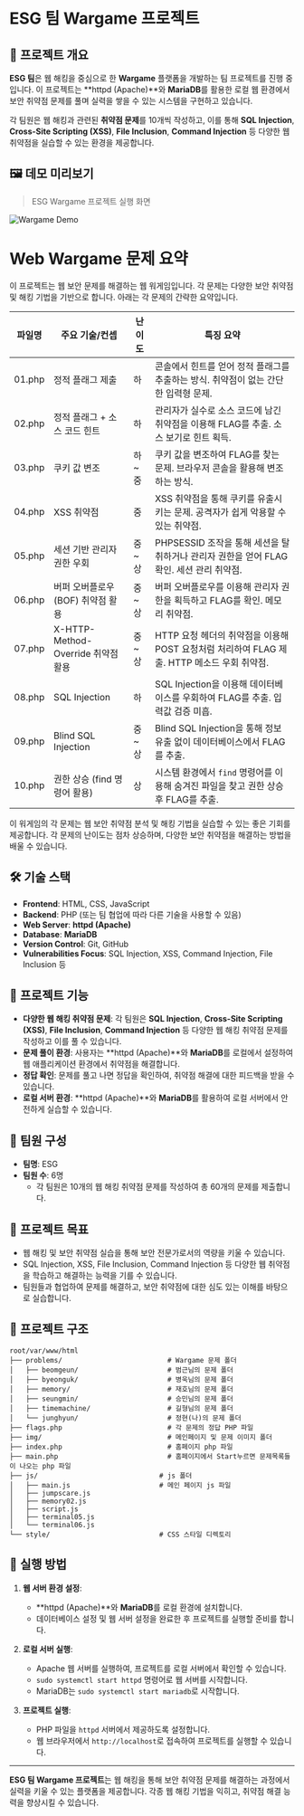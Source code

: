 # ESG 팀 Wargame 프로젝트

## 📂 프로젝트 개요
**ESG 팀**은 웹 해킹을 중심으로 한 **Wargame** 플랫폼을 개발하는 팀 프로젝트를 진행 중입니다. 이 프로젝트는 **httpd (Apache)**와 **MariaDB**를 활용한 로컬 웹 환경에서 보안 취약점 문제를 풀며 실력을 쌓을 수 있는 시스템을 구현하고 있습니다.

각 팀원은 웹 해킹과 관련된 **취약점 문제**를 10개씩 작성하고, 이를 통해 **SQL Injection**, **Cross-Site Scripting (XSS)**, **File Inclusion**, **Command Injection** 등 다양한 웹 취약점을 실습할 수 있는 환경을 제공합니다.

## 🖼️ 데모 미리보기

> ESG Wargame 프로젝트 실행 화면

![Wargame Demo](demo.gif)

# Web Wargame 문제 요약

이 프로젝트는 웹 보안 문제를 해결하는 웹 워게임입니다. 각 문제는 다양한 보안 취약점 및 해킹 기법을 기반으로 합니다. 아래는 각 문제의 간략한 요약입니다.

| 파일명     | 주요 기술/컨셉                         | 난이도   | 특징 요약                                                         |
|------------|--------------------------------------|----------|------------------------------------------------------------------|
| 01.php     | 정적 플래그 제출                      | 하       | 콘솔에서 힌트를 얻어 정적 플래그를 추출하는 방식. 취약점이 없는 간단한 입력형 문제.  |
| 02.php     | 정적 플래그 + 소스 코드 힌트            | 하       | 관리자가 실수로 소스 코드에 남긴 취약점을 이용해 FLAG를 추출. 소스 보기로 힌트 획득.  |
| 03.php     | 쿠키 값 변조                          | 하~중    | 쿠키 값을 변조하여 FLAG를 찾는 문제. 브라우저 콘솔을 활용해 변조하는 방식.  |
| 04.php     | XSS 취약점                           | 중       | XSS 취약점을 통해 쿠키를 유출시키는 문제. 공격자가 쉽게 악용할 수 있는 취약점. |
| 05.php     | 세션 기반 관리자 권한 우회            | 중~상    | PHPSESSID 조작을 통해 세션을 탈취하거나 관리자 권한을 얻어 FLAG 확인. 세션 관리 취약점. |
| 06.php     | 버퍼 오버플로우 (BOF) 취약점 활용      | 중~상    | 버퍼 오버플로우를 이용해 관리자 권한을 획득하고 FLAG를 확인. 메모리 취약점. |
| 07.php     | X-HTTP-Method-Override 취약점 활용    | 중~상    | HTTP 요청 헤더의 취약점을 이용해 POST 요청처럼 처리하여 FLAG 제출. HTTP 메소드 우회 취약점. |
| 08.php     | SQL Injection                         | 하       | SQL Injection을 이용해 데이터베이스를 우회하여 FLAG를 추출. 입력값 검증 미흡. |
| 09.php     | Blind SQL Injection                   | 중~상    | Blind SQL Injection을 통해 정보 유출 없이 데이터베이스에서 FLAG를 추출. |
| 10.php     | 권한 상승 (find 명령어 활용)          | 상       | 시스템 환경에서 `find` 명령어를 이용해 숨겨진 파일을 찾고 권한 상승 후 FLAG를 추출. |


이 워게임의 각 문제는 웹 보안 취약점 분석 및 해킹 기법을 실습할 수 있는 좋은 기회를 제공합니다. 각 문제의 난이도는 점차 상승하며, 다양한 보안 취약점을 해결하는 방법을 배울 수 있습니다.


## 🛠 기술 스택
- **Frontend**: HTML, CSS, JavaScript
- **Backend**: PHP (또는 팀 협업에 따라 다른 기술을 사용할 수 있음)
- **Web Server**: **httpd (Apache)**
- **Database**: **MariaDB**
- **Version Control**: Git, GitHub
- **Vulnerabilities Focus**: SQL Injection, XSS, Command Injection, File Inclusion 등

## 📝 프로젝트 기능
- **다양한 웹 해킹 취약점 문제**: 각 팀원은 **SQL Injection**, **Cross-Site Scripting (XSS)**, **File Inclusion**, **Command Injection** 등 다양한 웹 해킹 취약점 문제를 작성하고 이를 풀 수 있습니다.
- **문제 풀이 환경**: 사용자는 **httpd (Apache)**와 **MariaDB**를 로컬에서 설정하여 웹 애플리케이션 환경에서 취약점을 해결합니다.
- **정답 확인**: 문제를 풀고 나면 정답을 확인하여, 취약점 해결에 대한 피드백을 받을 수 있습니다.
- **로컬 서버 환경**: **httpd (Apache)**와 **MariaDB**를 활용하여 로컬 서버에서 안전하게 실습할 수 있습니다.

## 👥 팀원 구성
- **팀명**: ESG
- **팀원 수**: 6명
  - 각 팀원은 10개의 웹 해킹 취약점 문제를 작성하여 총 60개의 문제를 제출합니다.

## 🎯 프로젝트 목표
- 웹 해킹 및 보안 취약점 실습을 통해 보안 전문가로서의 역량을 키울 수 있습니다.
- SQL Injection, XSS, File Inclusion, Command Injection 등 다양한 웹 취약점을 학습하고 해결하는 능력을 기를 수 있습니다.
- 팀원들과 협업하여 문제를 해결하고, 보안 취약점에 대한 심도 있는 이해를 바탕으로 실습합니다.

## 📄 프로젝트 구조
```
root/var/www/html
├── problems/                          # Wargame 문제 폴더
│   ├── beomgeun/                      # 범근님의 문제 폴더
│   ├── byeonguk/                      # 병욱님의 문제 폴더
│   ├── memory/                        # 재호님의 문제 폴더
│   ├── seungmin/                      # 승민님의 문제 폴더
│   ├── timemachine/                   # 길형님의 문제 폴더
│   └── junghyun/                      # 정현(나)의 문제 폴더
├── flags.php                          # 각 문제의 정답 PHP 파일
├── img/                               # 메인페이지 및 문제 이미지 폴더
├── index.php                          # 홈페이지 php 파일
├── main.php                           # 홈페이지에서 Start누르면 문제목록들이 나오는 php 파일
├── js/                              # js 폴더
│   ├── main.js                      # 메인 페이지 js 파일
│   ├── jumpscare.js                 
│   ├── memory02.js                  
│   ├── script.js                    
│   ├── terminal05.js                
│   └── terminal06.js                
└── style/                           # CSS 스타일 디렉토리

```
## 🚀 실행 방법
1. **웹 서버 환경 설정**:
    - **httpd (Apache)**와 **MariaDB**를 로컬 환경에 설치합니다.
    - 데이터베이스 설정 및 웹 서버 설정을 완료한 후 프로젝트를 실행할 준비를 합니다.

2. **로컬 서버 실행**:
    - Apache 웹 서버를 실행하여, 프로젝트를 로컬 서버에서 확인할 수 있습니다.
    - `sudo systemctl start httpd` 명령어로 웹 서버를 시작합니다.
    - MariaDB는 `sudo systemctl start mariadb`로 시작합니다.

3. **프로젝트 실행**:
    - PHP 파일을 `httpd` 서버에서 제공하도록 설정합니다.
    - 웹 브라우저에서 `http://localhost`로 접속하여 프로젝트를 실행할 수 있습니다.

---

**ESG 팀 Wargame 프로젝트**는 웹 해킹을 통해 보안 취약점 문제를 해결하는 과정에서 실력을 키울 수 있는 플랫폼을 제공합니다. 각종 웹 해킹 기법을 익히고, 취약점 해결 능력을 향상시킬 수 있습니다.
